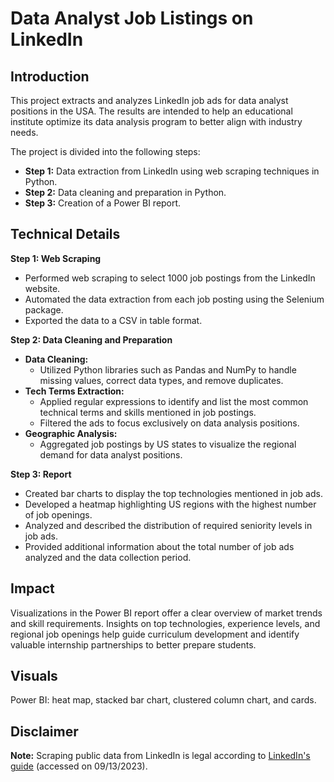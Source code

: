 # Data Analyst Job Listings on LinkedIn

## Introduction

This project extracts and analyzes LinkedIn job ads for data analyst positions in the USA.
The results are intended to help an educational institute optimize its data analysis program to better align with industry needs.

The project is divided into the following steps:

- **Step 1:** Data extraction from LinkedIn using web scraping techniques in Python.  
- **Step 2:** Data cleaning and preparation in Python.  
- **Step 3:** Creation of a Power BI report.  

## Technical Details

**Step 1: Web Scraping**

- Performed web scraping to select 1000 job postings from the LinkedIn website.
- Automated the data extraction from each job posting using the Selenium package.
- Exported the data to a CSV in table format.

**Step 2: Data Cleaning and Preparation**

- **Data Cleaning:**
  - Utilized Python libraries such as Pandas and NumPy to handle missing values, correct data types, and remove duplicates.
- **Tech Terms Extraction:**
  - Applied regular expressions to identify and list the most common technical terms and skills mentioned in job postings.
  - Filtered the ads to focus exclusively on data analysis positions.
- **Geographic Analysis:**
  - Aggregated job postings by US states to visualize the regional demand for data analyst positions.

**Step 3: Report**

- Created bar charts to display the top technologies mentioned in job ads.
- Developed a heatmap highlighting US regions with the highest number of job openings.
- Analyzed and described the distribution of required seniority levels in job ads.
- Provided additional information about the total number of job ads analyzed and the data collection period.

## Impact
 
Visualizations in the Power BI report offer a clear overview of market trends and skill requirements. 
Insights on top technologies, experience levels, and regional job openings help guide curriculum 
development and identify valuable internship partnerships to better prepare students.

## Visuals

Power BI: heat map, stacked bar chart, clustered column chart, and cards. 

## Disclaimer
**Note:** Scraping public data from LinkedIn is legal according 
to [LinkedIn's guide](https://www.linkedin.com/pulse/unlocking-power-linkedin-scraping-comprehensive-guide-tikflow-rpa/) (accessed on 09/13/2023).